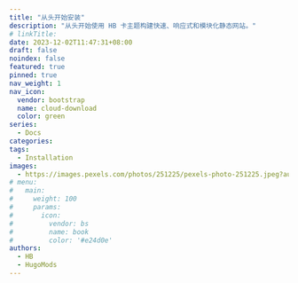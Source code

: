 ```yaml
---
title: "从头开始安装"
description: "从头开始使用 HB 卡主题构建快速、响应式和模块化静态网站。"
# linkTitle:
date: 2023-12-02T11:47:31+08:00
draft: false
noindex: false
featured: true
pinned: true
nav_weight: 1
nav_icon:
  vendor: bootstrap
  name: cloud-download
  color: green
series:
  - Docs
categories:
tags:
  - Installation
images:
  - https://images.pexels.com/photos/251225/pexels-photo-251225.jpeg?auto=compress&cs=tinysrgb&w=1600
# menu:
#   main:
#     weight: 100
#     params:
#       icon:
#         vendor: bs
#         name: book
#         color: '#e24d0e'
authors:
  - HB
  - HugoMods
---
```

